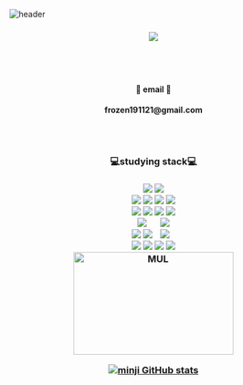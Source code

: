 
![header](https://capsule-render.vercel.app/api?type=waving&color=0:8C8CFF,100:FF6E6E&height=250&text=Welcom&fontAlignY=35&fontSize=80&desc=minji's%20github%20proflie&descSize=30&descAlignY=55)
<h3 align="center"><a href="https://hits.seeyoufarm.com"><img src="https://hits.seeyoufarm.com/api/count/incr/badge.svg?url=https%3A%2F%2Fgithub.com%2Fmjkim05%2Fmjkim05&count_bg=%23A2BEFF&title_bg=%23F5C5C5&icon=&icon_color=%234B2D2D&title=hits&edge_flat=false"/></a>
  
  <br/> <br/>  
<h4 align="center"> 💌 email 💌 
<h4 align="center"> frozen191121@gmail.com 

  <br/> <br/>  
  
<h3 align="center">💻studying stack💻</h3>
<h3 align="center">
<img src="https://img.shields.io/badge/Java-007396?style=for-the-badge&logo=java&logoColor=white">
  <img src="https://img.shields.io/badge/JavaScript-F7DF1E?style=for-the-badge&logo=javascript&logoColor=white">
<br>
<img src="https://img.shields.io/badge/Html5-E34F26?style=for-the-badge&logo=html5&logoColor=white">
<img src="https://img.shields.io/badge/Css3-1572B6?style=for-the-badge&logo=css3&logoColor=white">
<img src="https://img.shields.io/badge/Jquery-0769AD?style=for-the-badge&logo=jquery&logoColor=white">
<img src="https://img.shields.io/badge/Json-000000?style=for-the-badge&logo=json&logoColor=white">
<br>
<img src="https://img.shields.io/badge/Oracle-F80000?style=for-the-badge&logo=oracle&logoColor=white">
<img src="https://img.shields.io/badge/Mysql-4479A1?style=for-the-badge&logo=mysql&logoColor=white">
<img src="https://img.shields.io/badge/Git-F05032?style=for-the-badge&logo=git&logoColor=white">
<img src="https://img.shields.io/badge/Github-181717?style=for-the-badge&logo=github&logoColor=white">
<br>
<img src="https://img.shields.io/badge/Spring-6DB33F?style=for-the-badge&logo=spring&logoColor=white" style="height : auto; margin-left : 10px; margin-right : 10px;">
<img src="https://img.shields.io/badge/Bootstrap-7952B3?style=for-the-badge&logo=bootstrap&logoColor=white" style="height : auto; margin-left : 10px; margin-right : 10px;">
<br>
<img src="https://img.shields.io/badge/Tomcat-F8DC75?style=for-the-badge&logo=apachetomcat&logoColor=black">
<img src="https://img.shields.io/badge/linux-FCC624?style=for-the-badge&logo=linux&logoColor=black">
<img src="https://img.shields.io/badge/Amazon AWS-232F3E?style=for-the-badge&logo=amazonaws&logoColor=white" style="height : auto; margin-left : 10px; margin-right : 10px;">
<br>
<img src="https://img.shields.io/badge/Eclipseide-2C2255?style=for-the-badge&logo=eclipseide&logoColor=white">
<img src="https://img.shields.io/badge/androidstudio-3DDC84?style=for-the-badge&logo=androidstudio&logoColor=white" >
<img src="https://img.shields.io/badge/Unity-FFFFFF?style=for-the-badge&logo=unity&logoColor=black" >
<img src="https://img.shields.io/badge/visualstudio-5C2D91?style=for-the-badge&logo=visualstudio&logoColor=white" >


  <div key="3">
    <img src=https://github-readme-stats.vercel.app/api/top-langs/?username=mjkim05&layout=compact&theme=radical width="280" height=180 alt="MUL" />
  </div>
  
</div>
  

[![minji GitHub stats](https://github-readme-stats.vercel.app/api?username=mjkim05)](https://github-readme-stats.vercel.app/api?username=mjkim05&hide=stars,contribs&count_private=true)




<!--
**mjkim05/mjkim05** is a ✨ _special_ ✨ repository because its `README.md` (this file) appears on your GitHub profile.

Here are some ideas to get you started:

- 🔭 I’m currently working on ...
- 🌱 I’m currently learning ...
- 👯 I’m looking to collaborate on ...
- 🤔 I’m looking for help with ...
- 💬 Ask me about ...
- 📫 How to reach me: ...
- 😄 Pronouns: ...
- ⚡ Fun fact: ...
-->

